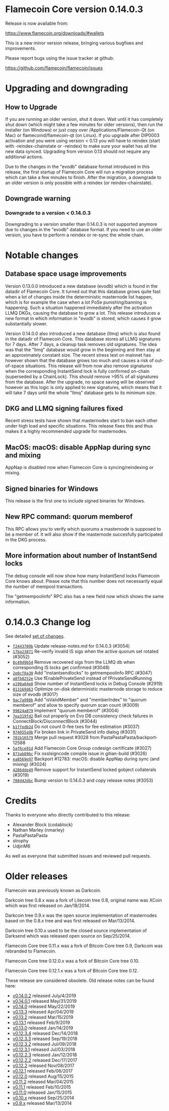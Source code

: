 Flamecoin Core version 0.14.0.3
==========================

Release is now available from:

  <https://www.flamecoin.org/downloads/#wallets>

This is a new minor version release, bringing various bugfixes and improvements.

Please report bugs using the issue tracker at github:

  <https://github.com/flamecoin/flamecoin/issues>


Upgrading and downgrading
=========================

How to Upgrade
--------------

If you are running an older version, shut it down. Wait until it has completely
shut down (which might take a few minutes for older versions), then run the
installer (on Windows) or just copy over /Applications/Flamecoin-Qt (on Mac) or
flamecoind/flamecoin-qt (on Linux). If you upgrade after DIP0003 activation and you were
using version < 0.13 you will have to reindex (start with -reindex-chainstate
or -reindex) to make sure your wallet has all the new data synced. Upgrading from
version 0.13 should not require any additional actions.

Due to the changes in the "evodb" database format introduced in this release, the
first startup of Flamecoin Core will run a migration process which can take a few minutes
to finish. After the migration, a downgrade to an older version is only possible with
a reindex (or reindex-chainstate).

Downgrade warning
-----------------

### Downgrade to a version < 0.14.0.3

Downgrading to a version smaller than 0.14.0.3 is not supported anymore due to changes
in the "evodb" database format. If you need to use an older version, you have to perform
a reindex or re-sync the whole chain.

Notable changes
===============

Database space usage improvements
--------------------------------
Version 0.13.0.0 introduced a new database (evodb) which is found in the datadir of Flamecoin Core. It turned
out that this database grows quite fast when a lot of changes inside the deterministic masternode list happen,
which is for example the case when a lot PoSe punishing/banning is happening. Such a situation happened
immediately after the activation LLMQ DKGs, causing the database to grow a lot. This release introduces
a new format in which information in "evodb" is stored, which causes it grow substantially slower.  

Version 0.14.0.0 also introduced a new database (llmq) which is also found in the datadir of Flamecoin Core.
This database stores all LLMQ signatures for 7 days. After 7 days, a cleanup task removes old signatures.
The idea was that the "llmq" database would grow in the beginning and then stay at an approximately constant
size. The recent stress test on mainnet has however shown that the database grows too much and causes a risk
of out-of-space situations. This release will from now also remove signatures when the corresponding InstantSend
lock is fully confirmed on-chain (superseded by a ChainLock). This should remove >95% of all signatures from
the database. After the upgrade, no space saving will be observed however as this logic is only applied to new
signatures, which means that it will take 7 days until the whole "llmq" database gets to its minimum size.

DKG and LLMQ signing failures fixed
-----------------------------------
Recent stress tests have shown that masternodes start to ban each other under high load and specific situations.
This release fixes this and thus makes it a highly recommended upgrade for masternodes.

MacOS: macOS: disable AppNap during sync and mixing
---------------------------------------------------
AppNap is disabled now when Flamecoin Core is syncing/reindexing or mixing.

Signed binaries for Windows
---------------------------
This release is the first one to include signed binaries for Windows.

New RPC command: quorum memberof <proTxHash>
--------------------------------------------
This RPC allows you to verify which quorums a masternode is supposed to be a member of. It will also show
if the masternode succesfully participated in the DKG process.

More information about number of InstantSend locks
--------------------------------------------------
The debug console will now show how many InstantSend locks Flamecoin Core knows about. Please note that this number
does not necessarily equal the number of mempool transactions.

The "getmempoolinfo" RPC also has a new field now which shows the same information.

0.14.0.3 Change log
===================

See detailed [set of changes](https://github.com/flamecoin/flamecoin/compare/v0.14.0.2...flamecoin:v0.14.0.3).

- [`f2443709b`](https://github.com/flamecoin/flamecoin/commit/f2443709b) Update release-notes.md for 0.14.0.3 (#3054)
- [`17ba23871`](https://github.com/flamecoin/flamecoin/commit/17ba23871) Re-verify invalid IS sigs when the active quorum set rotated (#3052)
- [`8c49d9b54`](https://github.com/flamecoin/flamecoin/commit/8c49d9b54) Remove recovered sigs from the LLMQ db when corresponding IS locks get confirmed (#3048)
- [`2e0cf8a30`](https://github.com/flamecoin/flamecoin/commit/2e0cf8a30) Add "instantsendlocks" to getmempoolinfo RPC (#3047)
- [`a8fb8252e`](https://github.com/flamecoin/flamecoin/commit/a8fb8252e) Use fEnablePrivateSend instead of fPrivateSendRunning
- [`a198a04e0`](https://github.com/flamecoin/flamecoin/commit/a198a04e0) Show number of InstantSend locks in Debug Console (#2919)
- [`013169d63`](https://github.com/flamecoin/flamecoin/commit/013169d63) Optimize on-disk deterministic masternode storage to reduce size of evodb (#3017)
- [`9ac7a998b`](https://github.com/flamecoin/flamecoin/commit/9ac7a998b) Add "isValidMember" and "memberIndex" to "quorum memberof" and allow to specify quorum scan count (#3009)
- [`99824a879`](https://github.com/flamecoin/flamecoin/commit/99824a879) Implement "quorum memberof" (#3004)
- [`7ea319fd2`](https://github.com/flamecoin/flamecoin/commit/7ea319fd2) Bail out properly on Evo DB consistency check failures in ConnectBlock/DisconnectBlock (#3044)
- [`b1ffedb2d`](https://github.com/flamecoin/flamecoin/commit/b1ffedb2d) Do not count 0-fee txes for fee estimation (#3037)
- [`974055a9b`](https://github.com/flamecoin/flamecoin/commit/974055a9b) Fix broken link in PrivateSend info dialog (#3031)
- [`781b16579`](https://github.com/flamecoin/flamecoin/commit/781b16579) Merge pull request #3028 from PastaPastaPasta/backport-12588
- [`5af6ce91d`](https://github.com/flamecoin/flamecoin/commit/5af6ce91d) Add Flamecoin Core Group codesign certificate (#3027)
- [`873ab896c`](https://github.com/flamecoin/flamecoin/commit/873ab896c) Fix osslsigncode compile issue in gitian-build (#3026)
- [`ea8569e97`](https://github.com/flamecoin/flamecoin/commit/ea8569e97) Backport #12783: macOS: disable AppNap during sync (and mixing) (#3024)
- [`4286dde49`](https://github.com/flamecoin/flamecoin/commit/4286dde49) Remove support for InstantSend locked gobject collaterals (#3019)
- [`788d42dbc`](https://github.com/flamecoin/flamecoin/commit/788d42dbc) Bump version to 0.14.0.3 and copy release notes (#3053)

Credits
=======

Thanks to everyone who directly contributed to this release:

- Alexander Block (codablock)
- Nathan Marley (nmarley)
- PastaPastaPasta
- strophy
- UdjinM6

As well as everyone that submitted issues and reviewed pull requests.

Older releases
==============

Flamecoin was previously known as Darkcoin.

Darkcoin tree 0.8.x was a fork of Litecoin tree 0.8, original name was XCoin
which was first released on Jan/18/2014.

Darkcoin tree 0.9.x was the open source implementation of masternodes based on
the 0.8.x tree and was first released on Mar/13/2014.

Darkcoin tree 0.10.x used to be the closed source implementation of Darksend
which was released open source on Sep/25/2014.

Flamecoin Core tree 0.11.x was a fork of Bitcoin Core tree 0.9,
Darkcoin was rebranded to Flamecoin.

Flamecoin Core tree 0.12.0.x was a fork of Bitcoin Core tree 0.10.

Flamecoin Core tree 0.12.1.x was a fork of Bitcoin Core tree 0.12.

These release are considered obsolete. Old release notes can be found here:

- [v0.14.0.2](https://github.com/flamecoin/flamecoin/blob/master/doc/release-notes/flamecoin/release-notes-0.14.0.2.md) released July/4/2019
- [v0.14.0.1](https://github.com/flamecoin/flamecoin/blob/master/doc/release-notes/flamecoin/release-notes-0.14.0.1.md) released May/31/2019
- [v0.14.0](https://github.com/flamecoin/flamecoin/blob/master/doc/release-notes/flamecoin/release-notes-0.14.0.md) released May/22/2019
- [v0.13.3](https://github.com/flamecoin/flamecoin/blob/master/doc/release-notes/flamecoin/release-notes-0.13.3.md) released Apr/04/2019
- [v0.13.2](https://github.com/flamecoin/flamecoin/blob/master/doc/release-notes/flamecoin/release-notes-0.13.2.md) released Mar/15/2019
- [v0.13.1](https://github.com/flamecoin/flamecoin/blob/master/doc/release-notes/flamecoin/release-notes-0.13.1.md) released Feb/9/2019
- [v0.13.0](https://github.com/flamecoin/flamecoin/blob/master/doc/release-notes/flamecoin/release-notes-0.13.0.md) released Jan/14/2019
- [v0.12.3.4](https://github.com/flamecoin/flamecoin/blob/master/doc/release-notes/flamecoin/release-notes-0.12.3.4.md) released Dec/14/2018
- [v0.12.3.3](https://github.com/flamecoin/flamecoin/blob/master/doc/release-notes/flamecoin/release-notes-0.12.3.3.md) released Sep/19/2018
- [v0.12.3.2](https://github.com/flamecoin/flamecoin/blob/master/doc/release-notes/flamecoin/release-notes-0.12.3.2.md) released Jul/09/2018
- [v0.12.3.1](https://github.com/flamecoin/flamecoin/blob/master/doc/release-notes/flamecoin/release-notes-0.12.3.1.md) released Jul/03/2018
- [v0.12.2.3](https://github.com/flamecoin/flamecoin/blob/master/doc/release-notes/flamecoin/release-notes-0.12.2.3.md) released Jan/12/2018
- [v0.12.2.2](https://github.com/flamecoin/flamecoin/blob/master/doc/release-notes/flamecoin/release-notes-0.12.2.2.md) released Dec/17/2017
- [v0.12.2](https://github.com/flamecoin/flamecoin/blob/master/doc/release-notes/flamecoin/release-notes-0.12.2.md) released Nov/08/2017
- [v0.12.1](https://github.com/flamecoin/flamecoin/blob/master/doc/release-notes/flamecoin/release-notes-0.12.1.md) released Feb/06/2017
- [v0.12.0](https://github.com/flamecoin/flamecoin/blob/master/doc/release-notes/flamecoin/release-notes-0.12.0.md) released Aug/15/2015
- [v0.11.2](https://github.com/flamecoin/flamecoin/blob/master/doc/release-notes/flamecoin/release-notes-0.11.2.md) released Mar/04/2015
- [v0.11.1](https://github.com/flamecoin/flamecoin/blob/master/doc/release-notes/flamecoin/release-notes-0.11.1.md) released Feb/10/2015
- [v0.11.0](https://github.com/flamecoin/flamecoin/blob/master/doc/release-notes/flamecoin/release-notes-0.11.0.md) released Jan/15/2015
- [v0.10.x](https://github.com/flamecoin/flamecoin/blob/master/doc/release-notes/flamecoin/release-notes-0.10.0.md) released Sep/25/2014
- [v0.9.x](https://github.com/flamecoin/flamecoin/blob/master/doc/release-notes/flamecoin/release-notes-0.9.0.md) released Mar/13/2014

